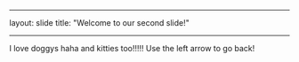 - - -
layout: slide
title: "Welcome to our second slide!"
- - -
I love doggys haha and kitties too!!!!!
Use the left arrow to go back!
